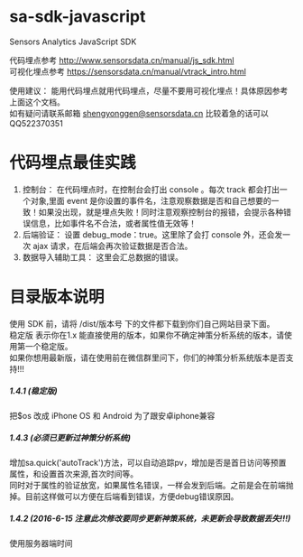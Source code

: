 # sa-sdk-javascript

Sensors Analytics JavaScript SDK  

代码埋点参考 http://www.sensorsdata.cn/manual/js_sdk.html  
可视化埋点参考 https://sensorsdata.cn/manual/vtrack_intro.html  

使用建议： 能用代码埋点就用代码埋点，尽量不要用可视化埋点！具体原因参考上面这个文档。  
如有疑问请联系邮箱 shengyonggen@sensorsdata.cn 比较着急的话可以QQ522370351

# 代码埋点最佳实践
1. 控制台： 在代码埋点时，在控制台会打出 console 。每次 track 都会打出一个对象,里面 event 是你设置的事件名，注意观察数据是否和自己想要的一致！如果没出现，就是埋点失败！同时注意观察控制台的报错，会提示各种错误信息，比如事件名不合法，或者属性值无效等！   
2. 后端验证： 设置 debug_mode：true。这里除了会打 console 外，还会发一次 ajax 请求，在后端会再次验证数据是否合法。  
3. 数据导入辅助工具： 这里会汇总数据的错误。  

# 目录版本说明
使用 SDK 前，请将 /dist/版本号 下的文件都下载到你们自己网站目录下面。  
稳定版 表示你在1.x 能直接使用的版本，如果你不确定神策分析系统的版本，请使用第一个稳定版。  
如果你想用最新版，请在使用前在微信群里问下，你们的神策分析系统版本是否支持!!!

##### 1.4.1  (稳定版)
把$os 改成 iPhone OS 和 Android 为了跟安卓iphone兼容

##### 1.4.3  (必须已更新过神策分析系统)
增加sa.quick('autoTrack')方法，可以自动追踪pv，增加是否是首日访问等预置属性，和设置首次来源,首次时间等。  
同时对于属性的验证放宽，如果属性名错误，一样会发到后端。之前是会在前端抛掉。目前这样做可以方便在后端看到错误，方便debug错误原因。

##### 1.4.2  (2016-6-15 注意此次修改要同步更新神策系统，未更新会导致数据丢失!!!)
使用服务器端时间




